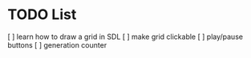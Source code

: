 # TODO List
[ ] learn how to draw a grid in SDL
[ ] make grid clickable
[ ] play/pause buttons
[ ] generation counter

